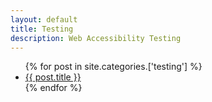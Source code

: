 ```yaml
---
layout: default
title: Testing
description: Web Accessibility Testing
---
```


<ul>
  {% for post in site.categories.['testing'] %}
    <li><a href="{{ post.url }}">{{ post.title }}</a></li>
  {% endfor %}
</ul>